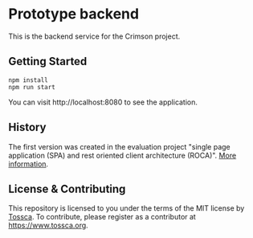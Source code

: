 # Prototype backend

This is the backend service for the Crimson project.

## Getting Started

```
npm install
npm run start
```

You can visit http://localhost:8080 to see the application.

## History

The first version was created in the evaluation project "single page application (SPA) and rest oriented client architecture (ROCA)". [More information](http://lvm-it.github.io).

## License & Contributing

This repository is licensed to you under the terms of the MIT license by [Tossca](https://tossca.org/). To contribute, please register as a contributor at https://www.tossca.org.
